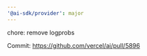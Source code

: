 ```yaml
---
'@ai-sdk/provider': major
---
```


chore: remove logprobs

Commit: https://github.com/vercel/ai/pull/5896
